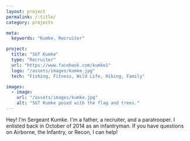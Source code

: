 ```yaml
---
layout: project
permalink: /:title/
category: projects

meta:
  keywords: "Kumke, Recruiter"

project:
  title: "SGT Kumke"
  type: "Recruiter"
  url: "https://www.facebook.com/kumke1"
  logo: "/assets/images/kumke.jpg"
  tech: "Fishing, Fitness, Wild Life, Hiking, Family"

images:
  - image:
    url: "/assets/images/kumke.jpg"
    alt: "SGT Kumke posed with the flag and trees."
---
```

<p>Hey! I'm Sergeant Kumke. I'm a father, a recruiter, and a paratrooper. I enlisted back in October of 2014 as an infantryman. If you have questions on Airborne, the Infantry, or Recon, I can help!</p>